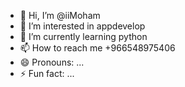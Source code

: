 - 👋 Hi, I’m @iiMoham
- 👀 I’m interested in appdevelop
- 🌱 I’m currently learning python
- 📫 How to reach me +966548975406
- 😄 Pronouns: ...
- ⚡ Fun fact: ...

<!---
iiMoham/iiMoham is a ✨ special ✨ repository because its `README.md` (this file) appears on your GitHub profile.
You can click the Preview link to take a look at your changes.
--->
